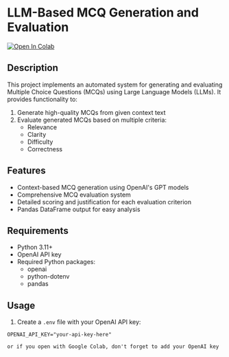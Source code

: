 # LLM-Based MCQ Generation and Evaluation

[![Open In Colab](https://colab.research.google.com/assets/colab-badge.svg)](https://colab.research.google.com/github/hkhdair/llm-qg-evaluation/blob/main/qg_eval.ipynb)

## Description
This project implements an automated system for generating and evaluating Multiple Choice Questions (MCQs) using Large Language Models (LLMs). It provides functionality to:

1. Generate high-quality MCQs from given context text
2. Evaluate generated MCQs based on multiple criteria:
   - Relevance
   - Clarity
   - Difficulty
   - Correctness

## Features
- Context-based MCQ generation using OpenAI's GPT models
- Comprehensive MCQ evaluation system
- Detailed scoring and justification for each evaluation criterion
- Pandas DataFrame output for easy analysis

## Requirements
- Python 3.11+
- OpenAI API key
- Required Python packages:
  - openai
  - python-dotenv
  - pandas

## Usage
1. Create a `.env` file with your OpenAI API key:
```env
OPENAI_API_KEY="your-api-key-here"

or if you open with Google Colab, don't forget to add your OpenAI key